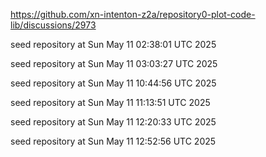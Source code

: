 https://github.com/xn-intenton-z2a/repository0-plot-code-lib/discussions/2973

seed repository at Sun May 11 02:38:01 UTC 2025

seed repository at Sun May 11 03:03:27 UTC 2025

seed repository at Sun May 11 10:44:56 UTC 2025

seed repository at Sun May 11 11:13:51 UTC 2025

seed repository at Sun May 11 12:20:33 UTC 2025

seed repository at Sun May 11 12:52:56 UTC 2025
